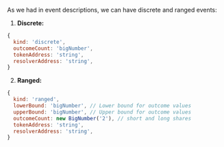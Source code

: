 As we had in event descriptions, we can have discrete and ranged events:

1. **Discrete:**
```js
{
  kind: 'discrete',
  outcomeCount: 'bigNumber',
  tokenAddress: 'string',
  resolverAddress: 'string',
}
```

2. **Ranged:**
```js
{
  kind: 'ranged',
  lowerBound: 'bigNumber', // Lower bound for outcome values
  upperBound: 'bigNumber', // Upper bound for outcome values
  outcomeCount: new BigNumber('2'), // short and long shares
  tokenAddress: 'string',
  resolverAddress: 'string',
}
```
